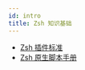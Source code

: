 ```yaml
---
id: intro
title: Zsh 知识基础
---
```


- [Zsh 插件标准](02_zsh_plugin_standard.md)
- [Zsh 原生脚本手册](03_zsh_native_scripting_handbook.md)
